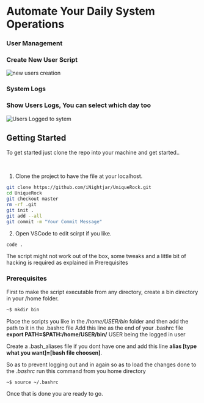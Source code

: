 # Automate Your Daily System Operations

### User Management

### Create New User Script

![new users creation](https://raw.githubusercontent.com/iNightjar/UniqueRock/main/userCreationScript.gif)

### System Logs

### Show Users Logs, You can select which day too

![Users Logged to sytem](https://raw.githubusercontent.com/iNightjar/UniqueRock/main/usersLogs.gif)

## Getting Started

To get started just clone the repo into your machine and get started..

<br>

1. Clone the project to have the file at your localhost.

```bash
git clone https://github.com/iNightjar/UniqueRock.git
cd UniqueRock
git checkout master
rm -rf .git
git init .
git add --all
git commit -m "Your Commit Message"
```

2. Open VSCode to edit scirpt if you like.

```bash
code .
```

The script might not work out of the box, some tweaks and a little bit of hacking is required as explained in Prerequisites

### Prerequisites

First to make the script executable from any directory, create a bin directory in your /home folder.

```bash
~$ mkdir bin
```

Place the scripts you like in the */home/USER/bin* folder and then add the path to it in the .bashrc file
Add this line as the end of your .bashrc file **export PATH=$PATH:/home/USER/bin/** USER being the logged in user

Create a .bash_aliases file if you dont have one and add this line
**alias [type what you want]=[bash file choosen]**.

So as to prevent logging out and in again so as to load the changes done to the *.bashrc* run this command from you home directory

```bash
~$ source ~/.bashrc
```

Once that is done you are ready to go.
